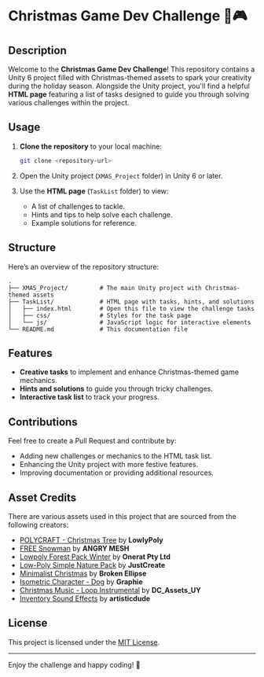# Christmas Game Dev Challenge 🎄🎮

## Description
Welcome to the **Christmas Game Dev Challenge**! This repository contains a Unity 6 project filled with Christmas-themed assets to spark your creativity during the holiday season. Alongside the Unity project, you'll find a helpful **HTML page** featuring a list of tasks designed to guide you through solving various challenges within the project.

## Usage
1. **Clone the repository** to your local machine:

    ```bash
    git clone <repository-url>
    ```

2. Open the Unity project (`XMAS_Project` folder) in Unity 6 or later.
3. Use the **HTML page** (`TaskList` folder) to view:
    - A list of challenges to tackle.
    - Hints and tips to help solve each challenge.
    - Example solutions for reference.

## Structure
Here’s an overview of the repository structure:

```plaintext
.
├── XMAS_Project/         # The main Unity project with Christmas-themed assets
├── TaskList/             # HTML page with tasks, hints, and solutions
│   ├── index.html        # Open this file to view the challenge tasks
│   ├── css/              # Styles for the task page
│   └── js/               # JavaScript logic for interactive elements
└── README.md             # This documentation file
```

## Features
- **Creative tasks** to implement and enhance Christmas-themed game mechanics.
- **Hints and solutions** to guide you through tricky challenges.
- **Interactive task list** to track your progress.

## Contributions
Feel free to create a Pull Request and contribute by:
- Adding new challenges or mechanics to the HTML task list.
- Enhancing the Unity project with more festive features.
- Improving documentation or providing additional resources.

## Asset Credits
There are various assets used in this project that are sourced from the following creators:
- [POLYCRAFT - Christmas Tree](https://assetstore.unity.com/packages/3d/vegetation/trees/polycraft-christmas-tree-108277) by **LowlyPoly**
- [FREE Snowman](https://assetstore.unity.com/packages/3d/props/free-snowman-105123) by **ANGRY MESH**
- [Lowpoly Forest Pack Winter](https://assetstore.unity.com/packages/3d/environments/landscapes/lowpoly-forest-pack-winter-129565) by **Onerat Pty Ltd**
- [Low-Poly Simple Nature Pack](https://assetstore.unity.com/packages/3d/environments/landscapes/low-poly-simple-nature-pack-162153) by **JustCreate**
- [Minimalist Christmas](https://assetstore.unity.com/packages/3d/environments/minimalist-christmas-50549) by **Broken Ellipse**
- [Isometric Character - Dog](https://assetstore.unity.com/packages/2d/characters/isometric-character-dog-302332) by **Graphie**
- [Christmas Music - Loop Instrumental](https://assetstore.unity.com/packages/audio/music/christmas-music-loop-instrumental-129979) by **DC_Assets_UY**
- [Inventory Sound Effects](https://opengameart.org/content/inventory-sound-effects) by **artisticdude**


## License
This project is licensed under the [MIT License](LICENSE).

---

Enjoy the challenge and happy coding! 🎅